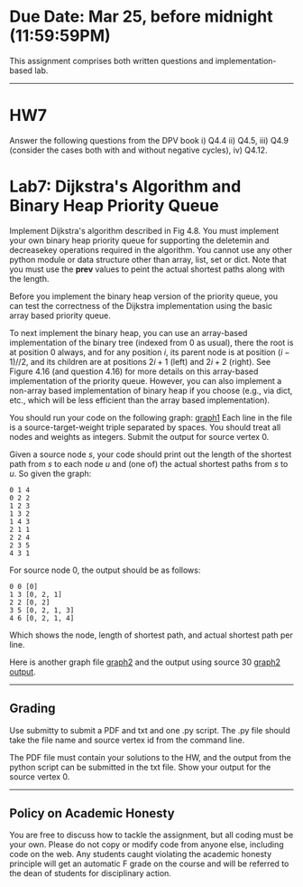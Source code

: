 <!--
.. title: HW7
.. slug: algo_hw7
.. date: 2021-03-19 14:26:01 UTC-04:00
.. tags: 
.. category: 
.. link: 
.. description: 
.. has_math: True
.. type: text
-->

# **Due Date**: Mar 25, before midnight (11:59:59PM)

This assignment comprises both written questions and
implementation-based lab.

---

# HW7

Answer the following questions from the DPV book i) Q4.4 ii) Q4.5, iii)
Q4.9 (consider the cases both with and without negative cycles), iv)
Q4.12.


# Lab7: Dijkstra's Algorithm and Binary Heap Priority Queue

Implement Dijkstra's algorithm described in Fig 4.8. You must implement
your own binary heap priority queue for supporting the deletemin and
decreasekey operations required in the algorithm. You cannot use any
other python module or data structure other than array, list, set or
dict. Note that you must use the **prev** values to peint the actual shortest
paths along with the length.

Before you implement the binary heap version of the priority queue, you
can test the correctness of the Dijkstra implementation using the basic
array based priority queue. 

To next implement the binary heap, you can
use an array-based implementation of the binary tree (indexed from
0 as usual), there the root is at position $0$ always, and for any
position $i$, its parent node is at position $(i-1)//2$, and its
children are at positions $2i+1$ (left) and $2i+2$ (right). See Figure
4.16 (and question 4.16) for more details on this array-based
implementation of the priority queue. However, you can also implement a
non-array based implementation of binary heap if you choose (e.g., via
dict, etc., which will be less efficient than the array based
implementation).

You should run your code on the following graph: 
[graph1](http://www.cs.rpi.edu/~zaki/CS2300/data/dijk_graph20.txt) 
Each line in the file is a source-target-weight triple separated by
spaces. You should treat all nodes and weights as integers. 
Submit the output for source vertex 0.

Given a source node $s$, your code should print out the length of the
shortest path from $s$ to each node $u$ and (one of) the actual shortest
paths from $s$ to $u$. So given the graph:

    0 1 4
    0 2 2
    1 2 3
    1 3 2
    1 4 3
    2 1 1
    2 2 4
    2 3 5
    4 3 1

For source node $0$, the output should be as follows:

    0 0 [0]
    1 3 [0, 2, 1]
    2 2 [0, 2]
    3 5 [0, 2, 1, 3]
    4 6 [0, 2, 1, 4]

Which shows the node, length of shortest path, and actual shortest path per line.

Here is another graph file
[graph2](http://www.cs.rpi.edu/~zaki/CS2300/data/dijk_graph5.txt) and
the output using source 30 [graph2
output](http://www.cs.rpi.edu/~zaki/CS2300/data/dijk_graph5_out.txt).

---

## Grading

Use submitty to submit a PDF and txt and one .py script. 
The .py file should take the file name and source vertex id from the
command line.

The PDF file must contain your solutions to the HW, and the output from
the python script can be submitted in the txt file. Show
your output for the source vertex 0. 

---

## Policy on Academic Honesty

You are free to discuss how to tackle the assignment, but all coding
must be your own. Please do not copy or modify code from anyone else,
including code on the web. Any students caught violating the academic
honesty principle will get an automatic F grade on the course and will
be referred to the dean of students for disciplinary action.

